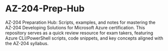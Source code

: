 # AZ-204-Prep-Hub
AZ-204 Preparation Hub: Scripts, examples, and notes for mastering the AZ-204 Developing Solutions for Microsoft Azure certification. This repository serves as a quick review resource for exam takers, featuring Azure CLI/PowerShell scripts, code snippets, and key concepts aligned with the AZ-204 syllabus.

